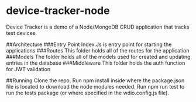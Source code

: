 # device-tracker-node
Device Tracker is a demo of a Node/MongoDB CRUD application that tracks test devices. 

##Architecture
###Entry Point
Index.Js is entry point for starting the applications 
###Routes
This folder holds all of the routes for the application
###Models
The folder holds all of the models used for created and updating entries in the database
###Middleware
This folder holds the auth function for JWT validation


##Running
Clone the repo.
Run npm install inside where the package.json file is located to download the node modules needed.
Run npm run test to run the tests package (or where specified in the wdio.config.js file).
